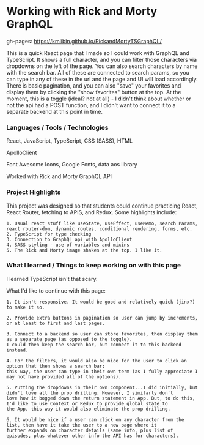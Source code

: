 # Working with Rick and Morty GraphQL


gh-pages: https://kmlibin.github.io/RickandMortyTSGraphQL/

This is a quick React page that I made so I could work with GraphQL and TypeScript. It shows a full character, and you can filter those characters via dropdowns on the left of the page. You can also search characters by name with the search bar. All of these are connected to search params, so you can type in any of these in the url and the page and UI will load accordingly. There is basic pagination, and you can also "save" your favorites and display them by clicking the "show favorites" button at the top. At the moment, this is a toggle (ideal? not at all) - I didn't think about whether or not the api had a POST function, and I didn't want to connect it to a separate backend at this point in time.  

### Languages / Tools / Technologies

React, JavaScript, TypeScript, CSS (SASS), HTML

ApolloClient

Font Awesome Icons, Google Fonts, data aos library

Worked with Rick and Morty GraphQL API

### Project Highlights

This project was designed so that students could continue practicing React, React Router, fetching to APIS, and Redux. Some highlights include:

    1. Usual react stuff like useState, useEffect, useMemo, search Params, react router-dom, dynamic routes, conditional rendering, forms, etc.
    2. TypeScript for type checking
    3. Connection to GraphQL api with ApolloClient
    4. SASS styling - use of variables and mixins
    5. The Rick and Morty image shakes at the top. I like it.
    

### What I learned / Things to keep working on with this page

I learned TypeScript isn't that scary.

What I'd like to continue with this page:

    1. It isn't responsive. It would be good and relatively quick (jinx?) to make it so.
    
    2. Provide extra buttons in pagination so user can jump by increments, or at least to first and last pages.
    
    3. Connect to a backend so user can store favorites, then display them as a separate page (as opposed to the toggle). 
    I could then keep the search bar, but connect it to this backend instead.
    
    4. For the filters, it would also be nice for the user to click an option that then shows a search bar; 
    this way, the user can type in their own term (as I fully appreciate I may not have provided all of the options).
    
    5. Putting the dropdowns in their own component...I did initially, but didn't love all the prop drilling. However, I similarly don't 
    love how it bogged down the return statement in App. But, to do this, I'd like to use Context or Redux to provide global state to
    the App, this way it would also eliminate the prop drilling.
    
    6. It would be nice if a user can click on any character from the list, then have it take the user to a new page where it 
    further expands on character details (same info, plus list of episodes, plus whatever other info the API has for characters).



